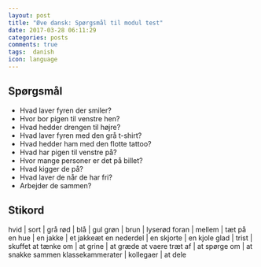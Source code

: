 ```yaml
---
layout: post
title: "Øve dansk: Spørgsmål til modul test"
date: 2017-03-28 06:11:29
categories: posts
comments: true
tags:  danish
icon: language
---
```


## Spørgsmål

- Hvad laver fyren der smiler?
- Hvor bor pigen til venstre hen?
- Hvad hedder drengen til højre?
- Hvad laver fyren med den grå t-shirt?
- Hvad hedder ham med den flotte tattoo?
- Hvad har pigen til venstre på?
- Hvor mange personer er det på billet?
- Hvad kigger de på?
- Hvad laver de når de har fri?
- Arbejder de sammen?

## Stikord

hvid							| sort					| grå
rød								| blå						| gul
grøn							| brun					| lyserød
foran							| mellem				| tæt på
en hue						| en jakke			| et jakkeæt
en nederdel				| en skjorte		| en kjole
glad							| trist					| skuffet
at tænke om				| at grine			| at græde
at vaere træt af	| at spørge om	| at snakke sammen
klassekammerater	| kollegaer			| at dele
